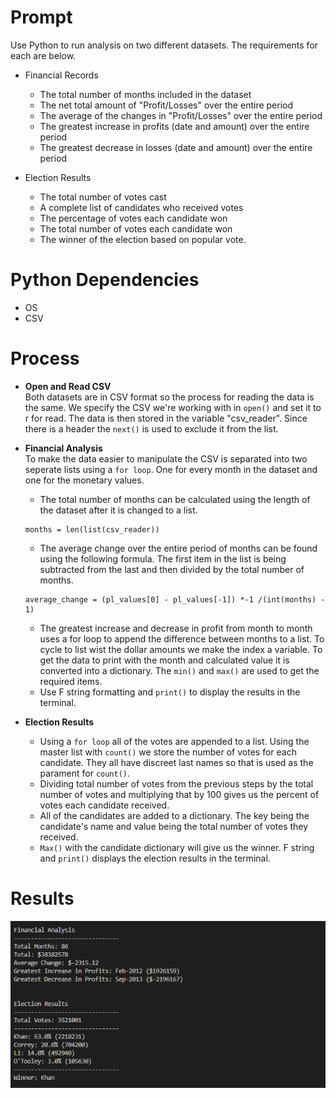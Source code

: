 # Prompt
Use Python to run analysis on two different datasets. The requirements for each are below.  
- Financial Records
  * The total number of months included in the dataset
  * The net total amount of "Profit/Losses" over the entire period
  * The average of the changes in "Profit/Losses" over the entire period
  * The greatest increase in profits (date and amount) over the entire period
  * The greatest decrease in losses (date and amount) over the entire period   
  
- Election Results
  * The total number of votes cast
  * A complete list of candidates who received votes
  * The percentage of votes each candidate won
  * The total number of votes each candidate won
  * The winner of the election based on popular vote.


# Python Dependencies
- OS
- CSV  

# Process
- **Open and Read CSV**  
Both datasets are in CSV format so the process for reading the data is the same. We specify the CSV we're working with in `open()` and set it to r for read. The data is then stored in the variable "csv_reader". Since there is a header the `next()` is used to exclude it from the list.

- **Financial Analysis**  
To make the data easier to manipulate the CSV is separated into two seperate lists using a `for loop`. One for every month in the dataset and one for the monetary values.  
  * The total number of months can be calculated using the length of the dataset after it is changed to a list.
  ```
  months = len(list(csv_reader))
  ```
  
  * The average change over the entire period of months can be found using the following formula. The first item in the list is being subtracted from the last and then divided by the total number of months.
  ```
  average_change = (pl_values[0] - pl_values[-1]) *-1 /(int(months) - 1)
  ```
  * The greatest increase and decrease in profit from month to month uses a for loop to append the difference between months to a list. To cycle to list wist the dollar amounts we make the index a variable. To get the data to print with the month and calculated value it is converted into a dictionary. The `min()` and `max()` are used to get the required items.  
  * Use F string formatting and `print()` to display the results in the terminal.  
- **Election Results**
  * Using a `for loop` all of the votes are appended to a list. Using the master list with `count()` we store the number of votes for each candidate. They all have discreet last names so that is used as the parament for `count()`.
  * Dividing total number of votes from the previous steps by the total number of votes and multiplying that by 100 gives us the percent of votes each candidate received.  
  * All of the candidates are added to a dictionary. The key being the candidate's name and value being the total number of votes they received.
  * `Max()` with the candidate dictionary will give us the winner. F string and `print()` displays the election results in the terminal.  
  
# Results
<img src="images/Results.png" height="auto">
